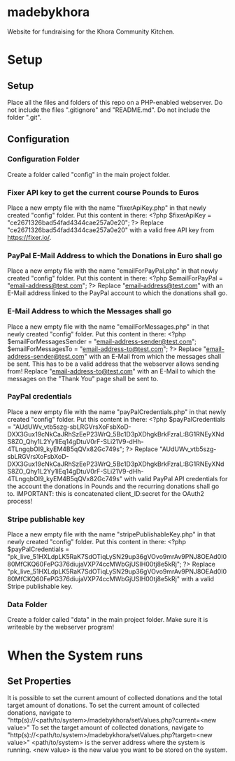 # madebykhora
Website for fundraising for the Khora Community Kitchen.

# Setup
## Setup
Place all the files and folders of this repo on a PHP-enabled webserver.
Do not include the files ".gitignore" and "README.md".
Do not include the folder ".git".
## Configuration
### Configuration Folder
Create a folder called "config" in the main project folder.
### Fixer API key to get the current course Pounds to Euros
Place a new empty file with the name "fixerApiKey.php" in that newly created "config" folder.
Put this content in there:
&lt;?php $fixerApiKey = "ce2671326bad54fad4344cae257a0e20"; ?&gt;
Replace "ce2671326bad54fad4344cae257a0e20" with a valid free API key from https://fixer.io/.
### PayPal E-Mail Address to which the Donations in Euro shall go
Place a new empty file with the name "emailForPayPal.php" in that newly created "config" folder.
Put this content in there:
&lt;?php $emailForPayPal = "email-address@test.com"; ?&gt;
Replace "email-address@test.com" with an E-Mail address linked to the PayPal account to which the donations shall go.
### E-Mail Address to which the Messages shall go
Place a new empty file with the name "emailForMessages.php" in that newly created "config" folder.
Put this content in there:
&lt;?php $emailForMessagesSender = "email-address-sender@test.com"; $emailForMessagesTo = "email-address-to@test.com"; ?&gt;
Replace "email-address-sender@test.com" with an E-Mail from which the messages shall be sent. This has to be a valid address that the webserver allows sending from!
Replace "email-address-to@test.com" with an E-Mail to which the messages on the "Thank You" page shall be sent to.
### PayPal credentials
Place a new empty file with the name "payPalCredentials.php" in that newly created "config" folder.
Put this content in there:
&lt;?php $payPalCredentials = "AUdUWv_vtb5szg-sbLRGVrsXoFsbXoD-DXX3Gux19cNkCaJRhSzEeP23WrQ_5Bc1D3pXDhgkBrkFzraL:BG1RNEyXNdS8ZO_Qhy1L2Yy1lEq14gDtuV0rF-SLi21V9-dHh-4TLngqbOI9_kyEM4B5qQVx82Gc749s"; ?&gt;
Replace "AUdUWv_vtb5szg-sbLRGVrsXoFsbXoD-DXX3Gux19cNkCaJRhSzEeP23WrQ_5Bc1D3pXDhgkBrkFzraL:BG1RNEyXNdS8ZO_Qhy1L2Yy1lEq14gDtuV0rF-SLi21V9-dHh-4TLngqbOI9_kyEM4B5qQVx82Gc749s" with valid PayPal API credentials for the account the donations in Pounds and the recurring donations shall go to.
IMPORTANT: this is concatenated client_ID:secret for the OAuth2 process!
### Stripe publishable key
Place a new empty file with the name "stripePublishableKey.php" in that newly created "config" folder.
Put this content in there:
&lt;?php $payPalCredentials = "pk_live_51HXLdpLK5RaK7SdOTiqLySN29up36gVOvo9mrAv9PNJ8OEAd0I080MfCKQ60FePG376diujaVXP74ccMWbGjUSIH00tj8e5kRj"; ?&gt;
Replace "pk_live_51HXLdpLK5RaK7SdOTiqLySN29up36gVOvo9mrAv9PNJ8OEAd0I080MfCKQ60FePG376diujaVXP74ccMWbGjUSIH00tj8e5kRj" with a valid Stripe publishable key.
### Data Folder
Create a folder called "data" in the main project folder.
Make sure it is writeable by the webserver program!

# When the System runs
## Set Properties
It is possible to set the current amount of collected donations and the total target amount of donations.
To set the current amount of collected donations, navigate to "http(s)://&lt;path/to/system&gt;/madebykhora/setValues.php?current=&lt;new value&gt;"
To set the target amount of collected donations, navigate to "http(s)://&lt;path/to/system&gt;/madebykhora/setValues.php?target=&lt;new value&gt;"
&lt;path/to/system&gt; is the server address where the system is running.
&lt;new value&gt; is the new value you want to be stored on the system.
